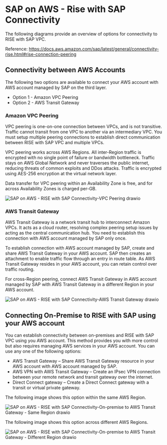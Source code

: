 # SAP on AWS - Rise with SAP Connectivity
The following diagrams provide an overview of options for connectivity to RISE with SAP VPC.

Reference: https://docs.aws.amazon.com/sap/latest/general/connectivity-rise.html#rise-connection-peering

## Connectivity between AWS Accounts
The following two options are available to connect your AWS account with AWS account managed by SAP on the third layer.
* Option 1 - Amazon VPC Peering
* Option 2 - AWS Transit Gateway

### Amazon VPC Peering

VPC peering is one-on-one connection between VPCs, and is not transitive. Traffic cannot transit from one VPC to another via an intermediary VPC. You must setup multiple peering connections to establish direct communication between RISE with SAP VPC and multiple VPCs. 

VPC peering works across AWS Regions. All inter-Region traffic is encrypted with no single point of failure or bandwidth bottleneck. Traffic stays on AWS Global Network and never traverses the public internet, reducing threats of common exploits and DDos attacks. Traffic is encrypted using AES-256 encryption at the virtual network layer.

Data transfer for VPC peering within an Availability Zone is free, and for across Availability Zones is charged per-GB.

![SAP on AWS - RISE with SAP Connectivity-VPC Peering drawio](https://github.com/luiz-machado-pt/sap-on-aws/assets/170890096/c960d73c-ed4a-47c0-a1fb-528cad957390)


### AWS Transit Gateway

AWS Transit Gateway is a network transit hub to interconnect Amazon VPCs. It acts as a cloud router, resolving complex peering setup issues by acting as the central communication hub. You need to establish this connection with AWS account managed by SAP only once.

To establish connection with AWS account managed by SAP, create and share AWS Transit Gateway in your AWS account. SAP then creates an attachment to enable traffic flow through an entry in route table. As AWS Transit Gateway resides in your AWS account, you can retain control over traffic routing.

For cross-Region peering, connect AWS Transit Gateway in AWS account managed by SAP with AWS Transit Gateway in a different Region in your AWS account.

![SAP on AWS - RISE with SAP Connectivity-AWS Transit Gateway drawio](https://github.com/luiz-machado-pt/sap-on-aws/assets/170890096/ce88f8ca-7be1-4e32-90ae-a4b6ddcf21ce)

## Connecting On-Premise to RISE with SAP using your AWS account
You can establish connectivity between on-premises and RISE with SAP VPC using you AWS account. This method provides you with more control but also requires managing AWS services in your AWS account. You can use any one of the following options:

* AWS Transit Gateway – Share AWS Transit Gateway resource in your AWS account with AWS account managed by SAP.
* AWS VPN with AWS Transit Gateway – Create an IPsec VPN connection between your remote network and transit gateway over the internet.
* Direct Connect gateway – Create a Direct Connect gateway with a transit or virtual private gateway.


The following image shows this option within the same AWS Region.

![SAP on AWS - RISE with SAP Connectivity-On-premise to AWS Transit Gateway - Same Region drawio](https://github.com/luiz-machado-pt/sap-on-aws/assets/170890096/986fee23-6f6e-43f6-a19c-a9e737d5a40e)

The following image shows this option across different AWS Regions.

![SAP on AWS - RISE with SAP Connectivity-On-premise to AWS Transit Gateway - Different Region drawio](https://github.com/luiz-machado-pt/sap-on-aws/assets/170890096/a09681a7-291c-4acb-838a-c1361d3d4f55)







